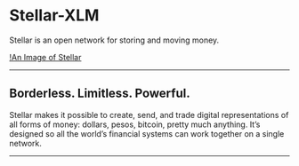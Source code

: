 # Stellar-XLM 
Stellar is an open network for storing and moving money.

[!An Image of Stellar](Stellar_XLM.png)

-------------------------------------------------------

## Borderless. Limitless. Powerful.
Stellar makes it possible to create, send, and trade digital representations of all forms of money: dollars, pesos, bitcoin, pretty much anything. It’s designed so all the world’s financial systems can work together on a single network.

-------------------------------------------------------
